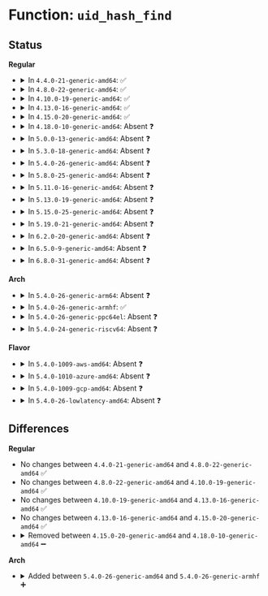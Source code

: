 # Function: <code>uid_hash_find</code>

## Status
<b>Regular</b>
<ul>
<li>
<details>
<summary>In <code>4.4.0-21-generic-amd64</code>: ✅</summary>

```c
struct user_struct * uid_hash_find(kuid_t uid, struct hlist_head * hashent)
```

```json
{
  "name": "uid_hash_find",
  "collision_type": "Unique Static",
  "inline_type": "No",
  "funcs": [
    {
      "addr": 18446744071579420368,
      "name": "uid_hash_find",
      "external": false,
      "loc": "kernel/user.c:112",
      "file": "kernel/user.c",
      "inline": "seen, unknown",
      "caller_inline": [],
      "caller_func": [
        "kernel/user.c:find_user",
        "kernel/user.c:alloc_uid",
        "kernel/user.c:alloc_uid"
      ]
    }
  ],
  "symbols": [
    {
      "addr": 18446744071579420368,
      "name": "uid_hash_find",
      "section": ".text",
      "bind": "STB_LOCAL",
      "size": 51
    }
  ]
}
```
</details>
</li>
<li>
<details>
<summary>In <code>4.8.0-22-generic-amd64</code>: ✅</summary>

```c
struct user_struct * uid_hash_find(kuid_t uid, struct hlist_head * hashent)
```

```json
{
  "name": "uid_hash_find",
  "collision_type": "Unique Static",
  "inline_type": "No",
  "funcs": [
    {
      "addr": 18446744071579432784,
      "name": "uid_hash_find",
      "external": false,
      "loc": "kernel/user.c:112",
      "file": "kernel/user.c",
      "inline": "seen, unknown",
      "caller_inline": [],
      "caller_func": [
        "kernel/user.c:alloc_uid",
        "kernel/user.c:alloc_uid",
        "kernel/user.c:find_user"
      ]
    }
  ],
  "symbols": [
    {
      "addr": 18446744071579432784,
      "name": "uid_hash_find",
      "section": ".text",
      "bind": "STB_LOCAL",
      "size": 48
    }
  ]
}
```
</details>
</li>
<li>
<details>
<summary>In <code>4.10.0-19-generic-amd64</code>: ✅</summary>

```c
struct user_struct * uid_hash_find(kuid_t uid, struct hlist_head * hashent)
```

```json
{
  "name": "uid_hash_find",
  "collision_type": "Unique Static",
  "inline_type": "No",
  "funcs": [
    {
      "addr": 18446744071579453136,
      "name": "uid_hash_find",
      "external": false,
      "loc": "kernel/user.c:112",
      "file": "kernel/user.c",
      "inline": "seen, unknown",
      "caller_inline": [],
      "caller_func": [
        "kernel/user.c:alloc_uid",
        "kernel/user.c:alloc_uid",
        "kernel/user.c:find_user"
      ]
    }
  ],
  "symbols": [
    {
      "addr": 18446744071579453136,
      "name": "uid_hash_find",
      "section": ".text",
      "bind": "STB_LOCAL",
      "size": 48
    }
  ]
}
```
</details>
</li>
<li>
<details>
<summary>In <code>4.13.0-16-generic-amd64</code>: ✅</summary>

```c
struct user_struct * uid_hash_find(kuid_t uid, struct hlist_head * hashent)
```

```json
{
  "name": "uid_hash_find",
  "collision_type": "Unique Static",
  "inline_type": "No",
  "funcs": [
    {
      "addr": 18446744071579441072,
      "name": "uid_hash_find",
      "external": false,
      "loc": "kernel/user.c:113",
      "file": "kernel/user.c",
      "inline": "seen, unknown",
      "caller_inline": [],
      "caller_func": [
        "kernel/user.c:alloc_uid",
        "kernel/user.c:alloc_uid",
        "kernel/user.c:find_user"
      ]
    }
  ],
  "symbols": [
    {
      "addr": 18446744071579441072,
      "name": "uid_hash_find",
      "section": ".text",
      "bind": "STB_LOCAL",
      "size": 52
    }
  ]
}
```
</details>
</li>
<li>
<details>
<summary>In <code>4.15.0-20-generic-amd64</code>: ✅</summary>

```c
struct user_struct * uid_hash_find(kuid_t uid, struct hlist_head * hashent)
```

```json
{
  "name": "uid_hash_find",
  "collision_type": "Unique Static",
  "inline_type": "No",
  "funcs": [
    {
      "addr": 18446744071579469376,
      "name": "uid_hash_find",
      "external": false,
      "loc": "kernel/user.c:119",
      "file": "kernel/user.c",
      "inline": "seen, unknown",
      "caller_inline": [],
      "caller_func": [
        "kernel/user.c:alloc_uid",
        "kernel/user.c:alloc_uid",
        "kernel/user.c:find_user"
      ]
    }
  ],
  "symbols": [
    {
      "addr": 18446744071579469376,
      "name": "uid_hash_find",
      "section": ".text",
      "bind": "STB_LOCAL",
      "size": 64
    }
  ]
}
```
</details>
</li>
<li>
<details>
<summary>In <code>4.18.0-10-generic-amd64</code>: Absent ❓</summary>

```json
{
  "name": "uid_hash_find",
  "collision_type": "Unique Static",
  "inline_type": "Selective",
  "funcs": [
    {
      "addr": 18446744071579483504,
      "name": "uid_hash_find",
      "external": false,
      "loc": "kernel/user.c:120",
      "file": "kernel/user.c",
      "inline": "not declared, inlined",
      "caller_inline": [],
      "caller_func": [
        "kernel/user.c:alloc_uid",
        "kernel/user.c:alloc_uid",
        "kernel/user.c:find_user"
      ]
    }
  ],
  "symbols": [
    {
      "addr": 18446744071579483504,
      "name": "uid_hash_find.isra.5",
      "section": ".text",
      "bind": "STB_LOCAL",
      "size": 72
    }
  ]
}
```
</details>
</li>
<li>
<details>
<summary>In <code>5.0.0-13-generic-amd64</code>: Absent ❓</summary>

```json
{
  "name": "uid_hash_find",
  "collision_type": "Unique Static",
  "inline_type": "Selective",
  "funcs": [
    {
      "addr": 18446744071579516768,
      "name": "uid_hash_find",
      "external": false,
      "loc": "kernel/user.c:120",
      "file": "kernel/user.c",
      "inline": "not declared, inlined",
      "caller_inline": [],
      "caller_func": [
        "kernel/user.c:alloc_uid",
        "kernel/user.c:alloc_uid",
        "kernel/user.c:find_user"
      ]
    }
  ],
  "symbols": [
    {
      "addr": 18446744071579516768,
      "name": "uid_hash_find.isra.5",
      "section": ".text",
      "bind": "STB_LOCAL",
      "size": 81
    }
  ]
}
```
</details>
</li>
<li>
<details>
<summary>In <code>5.3.0-18-generic-amd64</code>: Absent ❓</summary>

```json
{
  "name": "uid_hash_find",
  "collision_type": "Unique Static",
  "inline_type": "Selective",
  "funcs": [
    {
      "addr": 18446744071579536464,
      "name": "uid_hash_find",
      "external": false,
      "loc": "kernel/user.c:121",
      "file": "kernel/user.c",
      "inline": "not declared, inlined",
      "caller_inline": [],
      "caller_func": [
        "kernel/user.c:alloc_uid",
        "kernel/user.c:alloc_uid",
        "kernel/user.c:find_user"
      ]
    }
  ],
  "symbols": [
    {
      "addr": 18446744071579536464,
      "name": "uid_hash_find.isra.0",
      "section": ".text",
      "bind": "STB_LOCAL",
      "size": 52
    }
  ]
}
```
</details>
</li>
<li>
<details>
<summary>In <code>5.4.0-26-generic-amd64</code>: Absent ❓</summary>

```json
{
  "name": "uid_hash_find",
  "collision_type": "Unique Static",
  "inline_type": "Selective",
  "funcs": [
    {
      "addr": 18446744071579562528,
      "name": "uid_hash_find",
      "external": false,
      "loc": "kernel/user.c:121",
      "file": "kernel/user.c",
      "inline": "not declared, inlined",
      "caller_inline": [],
      "caller_func": [
        "kernel/user.c:alloc_uid",
        "kernel/user.c:alloc_uid",
        "kernel/user.c:find_user"
      ]
    }
  ],
  "symbols": [
    {
      "addr": 18446744071579562528,
      "name": "uid_hash_find.isra.0",
      "section": ".text",
      "bind": "STB_LOCAL",
      "size": 52
    }
  ]
}
```
</details>
</li>
<li>
<details>
<summary>In <code>5.8.0-25-generic-amd64</code>: Absent ❓</summary>

```json
{
  "name": "uid_hash_find",
  "collision_type": "Unique Static",
  "inline_type": "Selective",
  "funcs": [
    {
      "addr": 18446744071579594512,
      "name": "uid_hash_find",
      "external": false,
      "loc": "kernel/user.c:121",
      "file": "kernel/user.c",
      "inline": "not declared, inlined",
      "caller_inline": [],
      "caller_func": [
        "kernel/user.c:alloc_uid",
        "kernel/user.c:alloc_uid",
        "kernel/user.c:find_user"
      ]
    }
  ],
  "symbols": [
    {
      "addr": 18446744071579594512,
      "name": "uid_hash_find.isra.0",
      "section": ".text",
      "bind": "STB_LOCAL",
      "size": 121
    }
  ]
}
```
</details>
</li>
<li>
<details>
<summary>In <code>5.11.0-16-generic-amd64</code>: Absent ❓</summary>

```json
{
  "name": "uid_hash_find",
  "collision_type": "Unique Static",
  "inline_type": "Selective",
  "funcs": [
    {
      "addr": 18446744071579574480,
      "name": "uid_hash_find",
      "external": false,
      "loc": "kernel/user.c:121",
      "file": "kernel/user.c",
      "inline": "not declared, inlined",
      "caller_inline": [],
      "caller_func": [
        "kernel/user.c:alloc_uid",
        "kernel/user.c:alloc_uid",
        "kernel/user.c:find_user"
      ]
    }
  ],
  "symbols": [
    {
      "addr": 18446744071579574480,
      "name": "uid_hash_find.isra.0",
      "section": ".text",
      "bind": "STB_LOCAL",
      "size": 121
    }
  ]
}
```
</details>
</li>
<li>
<details>
<summary>In <code>5.13.0-19-generic-amd64</code>: Absent ❓</summary>

```json
{
  "name": "uid_hash_find",
  "collision_type": "Unique Static",
  "inline_type": "Selective",
  "funcs": [
    {
      "addr": 18446744071579580176,
      "name": "uid_hash_find",
      "external": false,
      "loc": "kernel/user.c:121",
      "file": "kernel/user.c",
      "inline": "not declared, inlined",
      "caller_inline": [],
      "caller_func": [
        "kernel/user.c:alloc_uid",
        "kernel/user.c:alloc_uid",
        "kernel/user.c:find_user"
      ]
    }
  ],
  "symbols": [
    {
      "addr": 18446744071579580176,
      "name": "uid_hash_find.isra.0",
      "section": ".text",
      "bind": "STB_LOCAL",
      "size": 121
    }
  ]
}
```
</details>
</li>
<li>
<details>
<summary>In <code>5.15.0-25-generic-amd64</code>: Absent ❓</summary>

```json
{
  "name": "uid_hash_find",
  "collision_type": "Unique Static",
  "inline_type": "Selective",
  "funcs": [
    {
      "addr": 18446744071579654320,
      "name": "uid_hash_find",
      "external": false,
      "loc": "kernel/user.c:118",
      "file": "kernel/user.c",
      "inline": "not declared, inlined",
      "caller_inline": [],
      "caller_func": [
        "kernel/user.c:alloc_uid",
        "kernel/user.c:alloc_uid",
        "kernel/user.c:find_user"
      ]
    }
  ],
  "symbols": [
    {
      "addr": 18446744071579654320,
      "name": "uid_hash_find.isra.0",
      "section": ".text",
      "bind": "STB_LOCAL",
      "size": 121
    }
  ]
}
```
</details>
</li>
<li>
<details>
<summary>In <code>5.19.0-21-generic-amd64</code>: Absent ❓</summary>

```json
{
  "name": "uid_hash_find",
  "collision_type": "Unique Static",
  "inline_type": "Selective",
  "funcs": [
    {
      "addr": 18446744071579750032,
      "name": "uid_hash_find",
      "external": false,
      "loc": "kernel/user.c:118",
      "file": "kernel/user.c",
      "inline": "not declared, inlined",
      "caller_inline": [],
      "caller_func": [
        "kernel/user.c:alloc_uid",
        "kernel/user.c:alloc_uid",
        "kernel/user.c:find_user"
      ]
    }
  ],
  "symbols": [
    {
      "addr": 18446744071579750032,
      "name": "uid_hash_find.isra.0",
      "section": ".text",
      "bind": "STB_LOCAL",
      "size": 138
    }
  ]
}
```
</details>
</li>
<li>
<details>
<summary>In <code>6.2.0-20-generic-amd64</code>: Absent ❓</summary>

```json
{
  "name": "uid_hash_find",
  "collision_type": "Unique Static",
  "inline_type": "Selective",
  "funcs": [
    {
      "addr": 18446744071579882064,
      "name": "uid_hash_find",
      "external": false,
      "loc": "kernel/user.c:118",
      "file": "kernel/user.c",
      "inline": "not declared, inlined",
      "caller_inline": [],
      "caller_func": [
        "kernel/user.c:alloc_uid",
        "kernel/user.c:alloc_uid",
        "kernel/user.c:find_user"
      ]
    }
  ],
  "symbols": [
    {
      "addr": 18446744071579882064,
      "name": "uid_hash_find.isra.0",
      "section": ".text",
      "bind": "STB_LOCAL",
      "size": 138
    }
  ]
}
```
</details>
</li>
<li>
<details>
<summary>In <code>6.5.0-9-generic-amd64</code>: Absent ❓</summary>

```json
{
  "name": "uid_hash_find",
  "collision_type": "Unique Static",
  "inline_type": "Selective",
  "funcs": [
    {
      "addr": 18446744071579931216,
      "name": "uid_hash_find",
      "external": false,
      "loc": "kernel/user.c:118",
      "file": "kernel/user.c",
      "inline": "not declared, inlined",
      "caller_inline": [],
      "caller_func": [
        "kernel/user.c:alloc_uid",
        "kernel/user.c:alloc_uid",
        "kernel/user.c:find_user"
      ]
    }
  ],
  "symbols": [
    {
      "addr": 18446744071579931216,
      "name": "uid_hash_find.isra.0",
      "section": ".text",
      "bind": "STB_LOCAL",
      "size": 181
    }
  ]
}
```
</details>
</li>
<li>
<details>
<summary>In <code>6.8.0-31-generic-amd64</code>: Absent ❓</summary>

```json
{
  "name": "uid_hash_find",
  "collision_type": "Unique Static",
  "inline_type": "Selective",
  "funcs": [
    {
      "addr": 18446744071579970528,
      "name": "uid_hash_find",
      "external": false,
      "loc": "kernel/user.c:131",
      "file": "kernel/user.c",
      "inline": "not declared, inlined",
      "caller_inline": [],
      "caller_func": [
        "kernel/user.c:alloc_uid",
        "kernel/user.c:alloc_uid",
        "kernel/user.c:find_user"
      ]
    }
  ],
  "symbols": [
    {
      "addr": 18446744071579970528,
      "name": "uid_hash_find.isra.0",
      "section": ".text",
      "bind": "STB_LOCAL",
      "size": 181
    }
  ]
}
```
</details>
</li>
</ul>
<b>Arch</b>
<ul>
<li>
<details>
<summary>In <code>5.4.0-26-generic-arm64</code>: Absent ❓</summary>

```json
{
  "name": "uid_hash_find",
  "collision_type": "Unique Static",
  "inline_type": "Selective",
  "funcs": [
    {
      "addr": 18446603336490721808,
      "name": "uid_hash_find",
      "external": false,
      "loc": "kernel/user.c:121",
      "file": "kernel/user.c",
      "inline": "not declared, inlined",
      "caller_inline": [],
      "caller_func": [
        "kernel/user.c:alloc_uid",
        "kernel/user.c:alloc_uid",
        "kernel/user.c:find_user"
      ]
    }
  ],
  "symbols": [
    {
      "addr": 18446603336490721808,
      "name": "uid_hash_find.isra.0",
      "section": ".text",
      "bind": "STB_LOCAL",
      "size": 108
    }
  ]
}
```
</details>
</li>
<li>
<details>
<summary>In <code>5.4.0-26-generic-armhf</code>: ✅</summary>

```c
struct user_struct * uid_hash_find(kuid_t uid, struct hlist_head * hashent)
```

```json
{
  "name": "uid_hash_find",
  "collision_type": "Unique Static",
  "inline_type": "No",
  "funcs": [
    {
      "addr": 3224777540,
      "name": "uid_hash_find",
      "external": false,
      "loc": "kernel/user.c:121",
      "file": "kernel/user.c",
      "inline": "seen, unknown",
      "caller_inline": [],
      "caller_func": [
        "kernel/user.c:alloc_uid",
        "kernel/user.c:alloc_uid",
        "kernel/user.c:find_user"
      ]
    }
  ],
  "symbols": [
    {
      "addr": 3224777540,
      "name": "uid_hash_find",
      "section": ".text",
      "bind": "STB_LOCAL",
      "size": 84
    }
  ]
}
```
</details>
</li>
<li>
<details>
<summary>In <code>5.4.0-26-generic-ppc64el</code>: Absent ❓</summary>

```json
{
  "name": "uid_hash_find",
  "collision_type": "Unique Static",
  "inline_type": "Full",
  "funcs": [
    {
      "addr": 13835058055283545208,
      "name": "uid_hash_find",
      "external": false,
      "loc": "kernel/user.c:121",
      "file": "kernel/user.c",
      "inline": "not declared, inlined",
      "caller_inline": [
        "kernel/user.c:alloc_uid",
        "kernel/user.c:alloc_uid",
        "kernel/user.c:find_user"
      ],
      "caller_func": []
    }
  ],
  "symbols": []
}
```
</details>
</li>
<li>
<details>
<summary>In <code>5.4.0-24-generic-riscv64</code>: Absent ❓</summary>

```json
{
  "name": "uid_hash_find",
  "collision_type": "Unique Static",
  "inline_type": "Full",
  "funcs": [
    {
      "addr": 18446743936271437584,
      "name": "uid_hash_find",
      "external": false,
      "loc": "kernel/user.c:121",
      "file": "kernel/user.c",
      "inline": "not declared, inlined",
      "caller_inline": [
        "kernel/user.c:alloc_uid",
        "kernel/user.c:alloc_uid",
        "kernel/user.c:find_user"
      ],
      "caller_func": []
    }
  ],
  "symbols": []
}
```
</details>
</li>
</ul>
<b>Flavor</b>
<ul>
<li>
<details>
<summary>In <code>5.4.0-1009-aws-amd64</code>: Absent ❓</summary>

```json
{
  "name": "uid_hash_find",
  "collision_type": "Unique Static",
  "inline_type": "Selective",
  "funcs": [
    {
      "addr": 18446744071579538832,
      "name": "uid_hash_find",
      "external": false,
      "loc": "kernel/user.c:121",
      "file": "kernel/user.c",
      "inline": "not declared, inlined",
      "caller_inline": [],
      "caller_func": [
        "kernel/user.c:alloc_uid",
        "kernel/user.c:alloc_uid",
        "kernel/user.c:find_user"
      ]
    }
  ],
  "symbols": [
    {
      "addr": 18446744071579538832,
      "name": "uid_hash_find.isra.0",
      "section": ".text",
      "bind": "STB_LOCAL",
      "size": 52
    }
  ]
}
```
</details>
</li>
<li>
<details>
<summary>In <code>5.4.0-1010-azure-amd64</code>: Absent ❓</summary>

```json
{
  "name": "uid_hash_find",
  "collision_type": "Unique Static",
  "inline_type": "Selective",
  "funcs": [
    {
      "addr": 18446744071579467600,
      "name": "uid_hash_find",
      "external": false,
      "loc": "kernel/user.c:121",
      "file": "kernel/user.c",
      "inline": "not declared, inlined",
      "caller_inline": [],
      "caller_func": [
        "kernel/user.c:alloc_uid",
        "kernel/user.c:alloc_uid",
        "kernel/user.c:find_user"
      ]
    }
  ],
  "symbols": [
    {
      "addr": 18446744071579467600,
      "name": "uid_hash_find.isra.0",
      "section": ".text",
      "bind": "STB_LOCAL",
      "size": 52
    }
  ]
}
```
</details>
</li>
<li>
<details>
<summary>In <code>5.4.0-1009-gcp-amd64</code>: Absent ❓</summary>

```json
{
  "name": "uid_hash_find",
  "collision_type": "Unique Static",
  "inline_type": "Selective",
  "funcs": [
    {
      "addr": 18446744071579536112,
      "name": "uid_hash_find",
      "external": false,
      "loc": "kernel/user.c:121",
      "file": "kernel/user.c",
      "inline": "not declared, inlined",
      "caller_inline": [],
      "caller_func": [
        "kernel/user.c:alloc_uid",
        "kernel/user.c:alloc_uid",
        "kernel/user.c:find_user"
      ]
    }
  ],
  "symbols": [
    {
      "addr": 18446744071579536112,
      "name": "uid_hash_find.isra.0",
      "section": ".text",
      "bind": "STB_LOCAL",
      "size": 52
    }
  ]
}
```
</details>
</li>
<li>
<details>
<summary>In <code>5.4.0-26-lowlatency-amd64</code>: Absent ❓</summary>

```json
{
  "name": "uid_hash_find",
  "collision_type": "Unique Static",
  "inline_type": "Selective",
  "funcs": [
    {
      "addr": 18446744071579569168,
      "name": "uid_hash_find",
      "external": false,
      "loc": "kernel/user.c:121",
      "file": "kernel/user.c",
      "inline": "not declared, inlined",
      "caller_inline": [],
      "caller_func": [
        "kernel/user.c:alloc_uid",
        "kernel/user.c:alloc_uid",
        "kernel/user.c:find_user"
      ]
    }
  ],
  "symbols": [
    {
      "addr": 18446744071579569168,
      "name": "uid_hash_find.isra.0",
      "section": ".text",
      "bind": "STB_LOCAL",
      "size": 52
    }
  ]
}
```
</details>
</li>
</ul>

## Differences
<b>Regular</b>
<ul>
<li>
No changes between <code>4.4.0-21-generic-amd64</code> and <code>4.8.0-22-generic-amd64</code> ✅
</li>
<li>
No changes between <code>4.8.0-22-generic-amd64</code> and <code>4.10.0-19-generic-amd64</code> ✅
</li>
<li>
No changes between <code>4.10.0-19-generic-amd64</code> and <code>4.13.0-16-generic-amd64</code> ✅
</li>
<li>
No changes between <code>4.13.0-16-generic-amd64</code> and <code>4.15.0-20-generic-amd64</code> ✅
</li>
<li>
<details>
<summary>Removed between <code>4.15.0-20-generic-amd64</code> and <code>4.18.0-10-generic-amd64</code> ➖</summary>

```c
struct user_struct * uid_hash_find(kuid_t uid, struct hlist_head * hashent)
```
</details>
</li>
</ul>
<b>Arch</b>
<ul>
<li>
<details>
<summary>Added between <code>5.4.0-26-generic-amd64</code> and <code>5.4.0-26-generic-armhf</code> ➕</summary>

```c
struct user_struct * uid_hash_find(kuid_t uid, struct hlist_head * hashent)
```
</details>
</li>
</ul>

